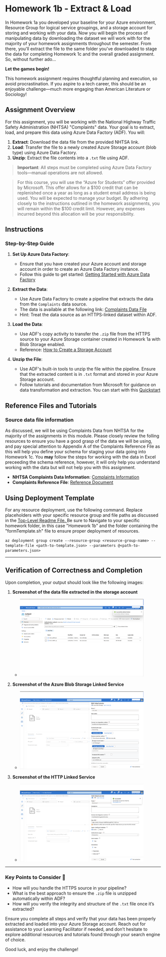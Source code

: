 # Homework 1b - Extract & Load

In Homework 1a you developed your baseline for your Azure environment, Resource Group for logical service groupings, and a storage account for storing and working with your data. Now you will begin the process of manipulating data by downloading the dataset we will work with for the majority of your homework assignments throughout the semester. From there, you'll extract the file to the same folder you've downloaded to stage the data for completing Homework 1c and the overall graded assignment. So, without further ado...

**Let the games begin!**

This homework assignment requires thoughtful planning and execution, so avoid procrastination. If you aspire to a tech career, this should be an enjoyable challenge—much more engaging than American Literature or Sociology!

## Assignment Overview
For this assignment, you will be working with the National Highway Traffic Safety Administration (NHTSA) "Complaints" data. Your goal is to extract, load, and prepare this data using Azure Data Factory (ADF). You will:

1. **Extract**: Download the data file from the provided NHTSA link.
2. **Load**: Transfer the file to a newly created Azure Storage account (blob type) using Azure Data Factory.
3. **Unzip**: Extract the file contents into a `.txt` file using ADF.

> **Important**: All steps must be completed using Azure Data Factory tools—manual operations are not allowed.

> For this course, you will use the “Azure for Students” offer provided by Microsoft. This offer allows for a $100 credit that can be replenished once a year as long as a student email address is being used. You will be expected to manage your budget. By adhering closely to the instructions outlined in the homework assignments, you will remain within the $100 credit limit. However, any expenses incurred beyond this allocation will be your responsibility.  

## Instructions

### Step-by-Step Guide
1. **Set Up Azure Data Factory**:
   - Ensure that you have created your Azure account and storage account in order to create an Azure Data Factory instance.
   - Follow this guide to get started: [Getting Started with Azure Data Factory](https://learn.microsoft.com/en-us/azure/data-factory/quickstart-create-data-factory)

2. **Extract the Data**:
   - Use Azure Data Factory to create a pipeline that extracts the data from the `Complaints` data source.
   - The data is available at the following link: [Complaints Data File](https://static.nhtsa.gov/odi/ffdd/cmpl/FLAT_CMPL.zip)
   - Hint: Treat the data source as an HTTPS-linked dataset within ADF.

3. **Load the Data**:
   - Use ADF's copy activity to transfer the `.zip` file from the HTTPS source to your Azure Storage container created in Homework 1a with Blob Storage enabled.
   - Reference: [How to Create a Storage Account](https://learn.microsoft.com/en-us/azure/storage/common/storage-account-create?tabs=azure-portal)

4. **Unzip the File**:
   - Use ADF's built-in tools to unzip the file within the pipeline. Ensure that the extracted content is in `.txt` format and stored in your Azure Storage account.
   - Follow tutorials and documentation from Microsoft for guidance on data transformation and extraction. You can start with this [Quickstart](https://learn.microsoft.com/en-us/azure/data-factory/quickstart-hello-world-copy-data-tool)

## Reference Files and Tutorials

### Source data file information

As discussed, we will be using Complaints Data from NHTSA for the majority of the assignments in this module. Please closely review the folling resources to ensure you have a good grasp of the data we will be using, and pay special attention to Appendix A of the Complaints Reference File as this will help you define your schema for staging your data going into Homework 1c. You **may** follow the steps for working with the data in Excel preceeding the schema reference, however, it will only help you understand working with the data but will not help you with this assignment. 

- **NHTSA Complaints Data Information**: [Complaints Information](https://www.nhtsa.gov/nhtsa-datasets-and-apis#complaints)
- **Complaints Reference File**: [Reference Document](https://static.nhtsa.gov/odi/ffdd/cmpl/Import_Instructions_Excel_All.pdf)

## Using Deployment Template
For any resource deployment, use the following command. Replace placeholders with your specific resource group and file paths as discussed in the [Top-Level Readme File. ](https://github.com/cseferlis/OMDSMod4/blob/main/README.md) Be sure to Navigate to your specific homework folder, in this case "Homework 1b" and the folder containing the "formTemplate.sh" file to ensure proper deployment of resources.

```azurecli-interactive
az deployment group create --resource-group <resource-group-name> --template-file <path-to-template.json> --parameters @<path-to-parameters.json>
```

---

## Verification of Correctness and Completion

Upon completion, your output should look like the following images:

1. **Screenshot of the data file extracted in the storage account** 
   - <img src="../../images/hw1b/container.png" alt="Screenshot" width="400">

2. **Screenshot of the Azure Blob Storage Linked Service**
   - <img src="../../images/hw1b/linkedblob.png" alt="Screenshot" width="400">

3. **Screenshot of the HTTP Linked Service**
   - <img src="../../images/hw1b/http.png" alt="Screenshot" width="400">

---

### Key Points to Consider 🤔
- How will you handle the HTTPS source in your pipeline?
- What is the best approach to ensure the `.zip` file is unzipped automatically within ADF?
- How will you verify the integrity and structure of the `.txt` file once it’s extracted?

Ensure you complete all steps and verify that your data has been properly extracted and loaded into your Azure Storage account. Reach out for assistance to your Learning Facilitator if needed, and don’t hesitate to explore additional resources and tutorials found through your search engine of choice.

Good luck, and enjoy the challenge!
